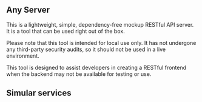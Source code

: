 ## Any Server

This is a lightweight, simple, dependency-free mockup RESTful API server. It is a tool that can be used right out of the box. 

Please note that this tool is intended for local use only. It has not undergone any third-party security audits, so it should not be used in a live environment.

This tool is designed to assist developers in creating a RESTful frontend when the backend may not be available for testing or use. 


## Simular services



